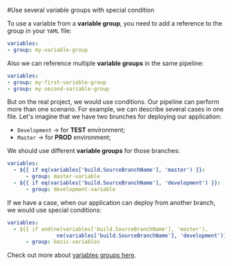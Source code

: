 #Use several variable groups with special condition

To use a variable from a **variable group**, you need to add a reference to the group in your `YAML` file:

```yaml
variables:
- group: my-variable-group
```

Also we can reference multiple **variable groups** in the same pipeline: 

```yaml
variables:
- group: my-first-variable-group
- group: my-second-variable-group
```

But on the real project, we would use conditions. Our pipeline can perform more than one scenario. 
For example, we can describe several cases in one file. Let's imagine that we have two brunches for deploying our application:

 - `Development` -> for **TEST** environment;
 - `Master` -> for **PROD** environment;
 
We should use different **variable groups** for those branches:

```yaml
variables:
  - ${{ if eq(variables['build.SourceBranchName'], 'master') }}:
      - group: master-variable
  - ${{ if eq(variables['build.SourceBranchName'], 'development') }}:
      - group: development-variable
```

If we have a case, when our application can deploy from another branch, we would use special conditions:

```yaml
variables:
  - ${{ if and(ne(variables['build.SourceBranchName'], 'master'), 
                ne(variables['build.SourceBranchName'], 'development')) }}:
      - group: basic-variables
```

Check out more about [variables groups here](https://docs.microsoft.com/en-us/azure/devops/pipelines/library/variable-groups?view=azure-devops&tabs=yaml).
